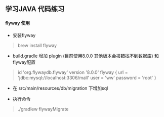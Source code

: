 ## 学习JAVA 代码练习

#### flyway 使用

- 安装flyway
> brew install flyway

- build.gradle 增加 plugin (目前使用8.0.0 其他版本会报错找不到数据库) 和flyway配置
> id 'org.flywaydb.flyway' version '8.0.0'
> flyway {
>    url = 'jdbc:mysql://localhost:3306/mall'
>    user = 'ww'
>    password = 'root'
> }

- 在 src/main/resources/db/migration 下增加sql

- 执行命令
> ./gradlew flywayMigrate